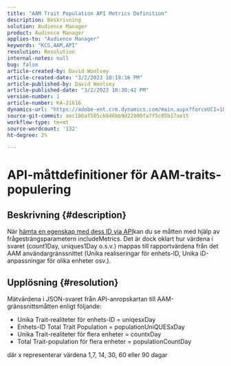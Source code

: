 ```yaml
---
title: "AAM Trait Population API Metrics Definition"
description: Beskrivning
solution: Audience Manager
product: Audience Manager
applies-to: "Audience Manager"
keywords: "KCS,AAM,API"
resolution: Resolution
internal-notes: null
bug: false
article-created-by: David Woolsey
article-created-date: "3/2/2023 10:18:16 PM"
article-published-by: David Woolsey
article-published-date: "3/2/2023 10:30:42 PM"
version-number: 1
article-number: KA-21616
dynamics-url: "https://adobe-ent.crm.dynamics.com/main.aspx?forceUCI=1&pagetype=entityrecord&etn=knowledgearticle&id=85960b1a-48b9-ed11-83fe-6045bd006d92"
source-git-commit: aec186af505cb846bb9d22900fa7f5c05b17ae15
workflow-type: tm+mt
source-wordcount: '132'
ht-degree: 2%

---
```


# API-måttdefinitioner för AAM-traits-populering

## Beskrivning {#description}

När [hämta en egenskap med dess ID via API](https://bank.demdex.com/portal/swagger/index.html#/Traits%20API/get_traits__sid_)kan du se måtten med hjälp av frågesträngsparametern includeMetrics. Det är dock oklart hur värdena i svaret (count1Day, uniques1Day o.s.v.) mappas till rapportvärdena från det AAM användargränssnittet (Unika realiseringar för enhets-ID, Unika iD-anpassningar för olika enheter osv.). 

## Upplösning {#resolution}


Mätvärdena i JSON-svaret från API-anropskartan till AAM-gränssnittsmåtten enligt följande:

- Unika Trait-realiteter för enhets-ID = uniqesxDay
- Enhets-ID Total Trait Population = populationUniQUESxDay
- Unika Trait-realiteter för flera enheter = countxDay
- Total Trait-population för flera enheter = populationCountDay


där x representerar värdena 1,7, 14, 30, 60 eller 90 dagar
